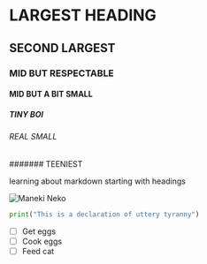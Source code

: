 # LARGEST HEADING
## SECOND LARGEST
### MID BUT RESPECTABLE
#### MID BUT A BIT SMALL
##### TINY BOI
###### REAL SMALL
####### TEENIEST

learning about markdown starting with headings

![Maneki Neko](https://upload.wikimedia.org/wikipedia/commons/thumb/1/14/Manekineko1003.jpg/500px-Manekineko1003.jpg)

``` Python
print("This is a declaration of uttery tyranny")
```

- [ ] Get eggs
- [ ] Cook eggs
- [ ] Feed cat
